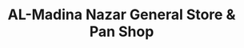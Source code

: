---
title: "AL-Madina Nazar General Store & Pan Shop"
url: /karachi/al-madina-nazar-general-store-und-pan-shop/
shop: Dorfladen
---